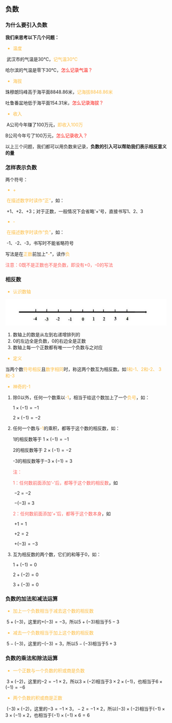 ## 负数

### 为什么要引入负数

**我们来思考以下几个问题：**

<ul style="color: #FDBC40;">
  <li>温度</li>
</ul>

​	武汉市的气温是30℃，<font color="#FDBC40">记气温30℃</font>

​	哈尔滨的气温是零下30℃，<font color="#FC605C">**怎么记录气温？**</font>

<ul style="color: #FDBC40;">
  <li>海拔</li>
</ul>

​	珠穆朗玛峰高于海平面8848.86米，<font color="#FDBC40">记海拔8848.86米</font>

​	吐鲁番盆地低于海平面154.31米，<font color="#FC605C">**怎么记录海拔？**</font>

<ul style="color: #FDBC40;">
  <li>收入</li>
</ul>

​	A公司今年赚了100万元，<font color="#FDBC40">即收入100万</font>	

​	B公司今年亏了100万元，<font color="#FC605C">**怎么记录收入？**</font>	

以上三个问题，我们都可以用负数来记录，**负数的引入可以帮助我们表示相反意义的量**



### 怎样表示负数

两个符号：

<ul style="color: #FDBC40;">
  <li>+</li>
</ul>

​	<font color="#FDBC40">在描述数字时读作“正”</font>，如：

​	   +1、+2、+3；对于正数，一般情况下会省略'+'号，直接书写1、2、3

<ul style="color: #FDBC40;">
  <li>-</li>
</ul>

​	<font color="#FDBC40">在描述数字时读作“负”</font>，如：

​	   -1、-2、-3，书写时不能省略符号	

写法是在<font color="#FDBC40">正数</font>前加上"<font color="#FDBC40">-</font>"，读作<font color="#FDBC40">负</font>

<font color="#FC605C">注意：0既不是正数也不是负数，即没有+0，-0的写法</font>



### 相反数

<ul style="color: #FDBC40;">
  <li>认识数轴</li>
</ul>

![35a85edf8db1cb131e51dc46e4d16c4992584b33](res/35a85edf8db1cb131e51dc46e4d16c4992584b33.jpg)

1. 数轴上的数是从左到右递增排列的
2. 0的左边全是负数，0的右边全是正数
3. 数轴上每一个正数都有唯一一个负数与之对应

<ul style="color: #FDBC40;">
  <li>定义</li>
</ul>

​	当两个数<font color="#FDBC40">符号相反</font>且<font color="#FDBC40">数字相同</font>时，称这两个数互为相反数。如<font color="#FDBC40">1和-1、2和-2、	3和-3</font>

<ul style="color: #FDBC40;">
  <li>神奇的-1</li>
</ul>

 1. 除0以外，任何一个数乘以<font color="#FDBC40">-1</font>，相当于给这个数加上了一个<font color="#FDBC40">负号</font>，如：

    $1 \times (-1) = -1$

    $2 \times (-1) = -2$

 2. 任何一个数与<font color="#FDBC40">-1</font>的乘积，都等于这个数的相反数，如：

    1的相反数等于 $1 \times (-1) = -1$

    2的相反数等于 $2 \times (-1) = -2$

    -3的相反数等于$-3 \times (-1) = 3$​​

    <font color="#FC605C">注：</font>

    <font color="#FC605C">1：任何数前面添加‘-’后，都等于这个数的相反数</font>，如

    ​	$-2$  =  $-2$

    ​	$-(-3)$  =  3

    <font color="#FC605C">2：任何数前面添加‘+’后，都等于这个数本身</font>，如

    ​	$+1 = 1$

    ​	$+2 = 2$

    ​	$+(-3) = -3$

 3. 互为相反数的两个数，它们的和等于0，如：

    $1 + (-1) = 0$

    $2 + (-2) = 0$

    $3 + (-3) = 0$​ 

### 负数的加法和减法运算

<ul style="color: #FDBC40;">
  <li>加上一个负数相当于减去这个数的相反数</li>
</ul>

​	$5 + (-3)$，这里的$+(-3) = -3$，所以$5 + (-3)$相当于$5 - 3$

<ul style="color: #FDBC40;">
  <li>减去一个负数相当于加上这个数的相反数</li>
</ul>

​	$5 - (-3)$，这里的$-(-3) = 3$，所以$5 - (-3)$相当于$5 + 3$	

### 负数的乘法和除法运算

<ul style="color: #FDBC40;">
  <li>一个正数与一个负数的积或商是负数</li>
</ul>

​	$3 \times (-2)$，这里的$-2 = -1 \times 2$，所以$3 \times (-2)$相当于$3 \times 2 \times (-1)$，也相当于$6 \times (-1) = -6$

<ul style="color: #FDBC40;">
  <li>两个负数的积或商是正数</li>
</ul>

​	$(-3) \times (-2)$，这里的$-3 = -1 \times 3，-2 = -1 \times 2$，所以$(-3) \times (-2)$相当于$(-1) \times 3 \times (-1) \times 2$，也相当于$(-1)\times(-1)\times6 = 6$
